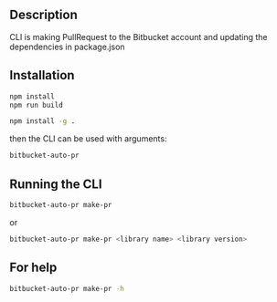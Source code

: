 ## Description
CLI is making PullRequest to the Bitbucket account and updating the dependencies in package.json

## Installation
```bash
npm install
npm run build
```
```bash
npm install -g .
```

then the CLI can be used with arguments:
```bash
bitbucket-auto-pr
```

## Running the CLI

```bash
bitbucket-auto-pr make-pr
```
or
```bash
bitbucket-auto-pr make-pr <library name> <library version>
```

## For help
```bash
bitbucket-auto-pr make-pr -h
```